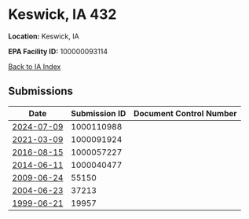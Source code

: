 # Keswick, IA 432

**Location:** Keswick, IA

**EPA Facility ID:** 100000093114

[Back to IA Index](../../index.md)

## Submissions

| Date | Submission ID | Document Control Number |
|------|--------------|-------------------------|
| [2024-07-09](submissions/1000110988.md) | 1000110988 |  |
| [2021-03-09](submissions/1000091924.md) | 1000091924 |  |
| [2016-08-15](submissions/1000057227.md) | 1000057227 |  |
| [2014-06-11](submissions/1000040477.md) | 1000040477 |  |
| [2009-06-24](submissions/55150.md) | 55150 |  |
| [2004-06-23](submissions/37213.md) | 37213 |  |
| [1999-06-21](submissions/19957.md) | 19957 |  |
